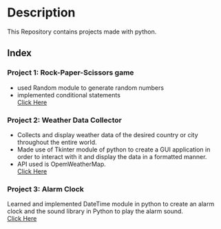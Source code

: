 # Description
This Repository contains projects made with python.

## Index
### Project 1: Rock-Paper-Scissors game
- used Random module to generate random numbers
- implemented conditional statements
<br> [Click Here](./Rock-Paper-Scissors/rock_paper_scissors.py)

### Project 2: Weather Data Collector
- Collects and display weather data of the desired country or city throughout the entire world.
- Made use of Tkinter module of python to create a GUI application in order to interact with it and display the data in a formatted manner.
- API used is OpemWeatherMap.
<br> [Click Here](./Weather-Data-Collector)

### Project 3: Alarm Clock
Learned and implemented DateTime module in python to create an alarm clock and the sound library in Python to play the alarm sound.
<br> [Click Here](./Alarm-Clock)
